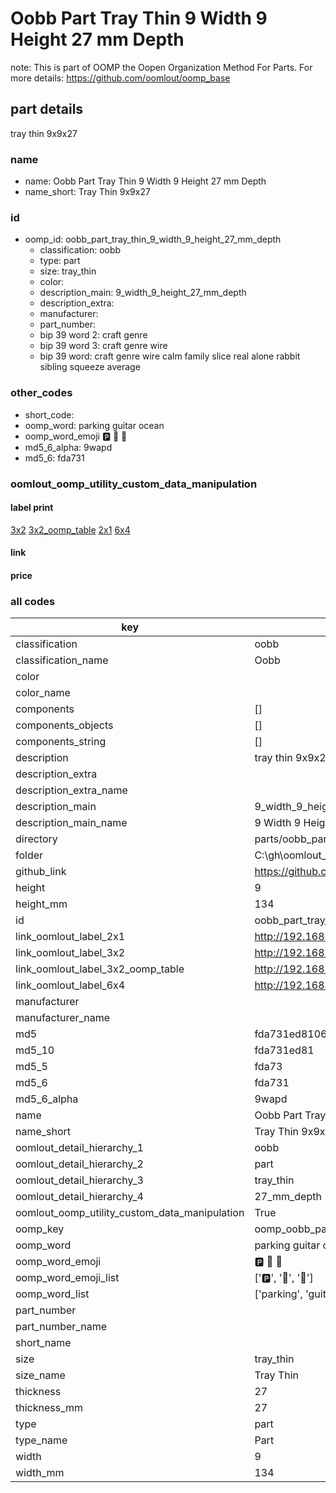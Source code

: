 # Oobb Part Tray Thin 9 Width 9 Height 27 mm Depth  

note: This is part of OOMP the Oopen Organization Method For Parts. For more details: https://github.com/oomlout/oomp_base

##  part details
  



tray thin 9x9x27



### name
* name: Oobb Part Tray Thin 9 Width 9 Height 27 mm Depth
* name_short: Tray Thin 9x9x27 
### id
* oomp_id: oobb_part_tray_thin_9_width_9_height_27_mm_depth
  * classification: oobb
  * type: part
  * size: tray_thin
  * color: 
  * description_main: 9_width_9_height_27_mm_depth
  * description_extra: 
  * manufacturer: 
  * part_number: 
  * bip 39 word 2: craft genre
  * bip 39 word 3: craft genre wire
  * bip 39 word: craft genre wire calm family slice real alone rabbit sibling squeeze average

### other_codes
* short_code: 
* oomp_word: parking guitar ocean
* oomp_word_emoji :parking: :guitar: :ocean:
* md5_6_alpha: 9wapd
* md5_6: fda731






### oomlout_oomp_utility_custom_data_manipulation
#### label print
[3x2](http://192.168.1.245:1112/?label=oomp%209wapd)
[3x2_oomp_table](http://192.168.1.108:1112/?label=oomp%209wapd)
[2x1](http://192.168.1.242:1112/?label=oomp%209wapd)
[6x4](http://192.168.1.55:1112/?label=oomp%209wapd)    

#### link

                              

#### price







### all codes 
| key | value |  
| --- | --- |  
| classification | oobb |  
| classification_name | Oobb |  
| color |  |  
| color_name |  |  
| components | [] |  
| components_objects | [] |  
| components_string | [] |  
| description | tray thin 9x9x27 |  
| description_extra |  |  
| description_extra_name |  |  
| description_main | 9_width_9_height_27_mm_depth |  
| description_main_name | 9 Width 9 Height 27 mm Depth |  
| directory | parts/oobb_part_tray_thin_9_width_9_height_27_mm_depth |  
| folder | C:\gh\oomlout_oobb_version_4_generated_parts\parts\oobb_part_tray_thin_9_width_9_height_27_mm_depth |  
| github_link | https://github.com/oomlout/oomlout_oomp_part_src/tree/main/parts/oobb_part_tray_thin_9_width_9_height_27_mm_depth |  
| height | 9 |  
| height_mm | 134 |  
| id | oobb_part_tray_thin_9_width_9_height_27_mm_depth |  
| link_oomlout_label_2x1 | http://192.168.1.242:1112/?label=oomp%209wapd |  
| link_oomlout_label_3x2 | http://192.168.1.245:1112/?label=oomp%209wapd |  
| link_oomlout_label_3x2_oomp_table | http://192.168.1.108:1112/?label=oomp%209wapd |  
| link_oomlout_label_6x4 | http://192.168.1.55:1112/?label=oomp%209wapd |  
| manufacturer |  |  
| manufacturer_name |  |  
| md5 | fda731ed8106f65f2da94209f8584190 |  
| md5_10 | fda731ed81 |  
| md5_5 | fda73 |  
| md5_6 | fda731 |  
| md5_6_alpha | 9wapd |  
| name | Oobb Part Tray Thin 9 Width 9 Height 27 mm Depth |  
| name_short | Tray Thin 9x9x27  |  
| oomlout_detail_hierarchy_1 | oobb |  
| oomlout_detail_hierarchy_2 | part |  
| oomlout_detail_hierarchy_3 | tray_thin |  
| oomlout_detail_hierarchy_4 | 27_mm_depth |  
| oomlout_oomp_utility_custom_data_manipulation | True |  
| oomp_key | oomp_oobb_part_tray_thin_9_width_9_height_27_mm_depth |  
| oomp_word | parking guitar ocean |  
| oomp_word_emoji | :parking: :guitar: :ocean: |  
| oomp_word_emoji_list | [':parking:', ':guitar:', ':ocean:'] |  
| oomp_word_list | ['parking', 'guitar', 'ocean'] |  
| part_number |  |  
| part_number_name |  |  
| short_name |  |  
| size | tray_thin |  
| size_name | Tray Thin |  
| thickness | 27 |  
| thickness_mm | 27 |  
| type | part |  
| type_name | Part |  
| width | 9 |  
| width_mm | 134 |  
